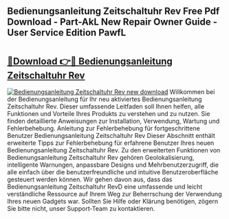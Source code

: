 ## Bedienungsanleitung Zeitschaltuhr Rev Free Pdf Download - Part-AkL New Repair Owner Guide - User Service Edition PawfL

# <h2><a href="http://df5ark.blite.top/?on=Bedienungsanleitung+Zeitschaltuhr+Rev">🔗Download 👉🔴 Bedienungsanleitung Zeitschaltuhr Rev</a></h2>

[![Bedienungsanleitung Zeitschaltuhr Rev new download](https://i.imgur.com/lujVjoI.png)](http://df5ark.blite.top/?on=Bedienungsanleitung+Zeitschaltuhr+Rev)
Willkommen bei der Bedienungsanleitung für Ihr neu aktiviertes Bedienungsanleitung Zeitschaltuhr Rev. Dieser umfassende Leitfaden soll Ihnen helfen, alle Funktionen und Vorteile Ihres Produkts zu verstehen und zu nutzen. Sie finden detaillierte Anweisungen zur Installation, Verwendung, Wartung und Fehlerbehebung. Anleitung zur Fehlerbehebung für fortgeschrittene Benutzer Bedienungsanleitung Zeitschaltuhr Rev Dieser Abschnitt enthält erweiterte Tipps zur Fehlerbehebung für erfahrene Benutzer Ihres neuen Bedienungsanleitung Zeitschaltuhr Rev. Zu den erweiterten Funktionen von Bedienungsanleitung Zeitschaltuhr Rev gehören Geolokalisierung, intelligente Warnungen, anpassbare Designs und Mehrbenutzerzugriff, die alle einfach über die benutzerfreundliche und intuitive Benutzeroberfläche gesteuert werden können. Wir gehen davon aus, dass das Bedienungsanleitung Zeitschaltuhr RevD eine umfassende und leicht verständliche Ressource auf Ihrem Weg zur Beherrschung der Verwendung Ihres neuen Gadgets war. Sollten Sie Hilfe oder Klärung benötigen, zögern Sie bitte nicht, unser Support-Team zu kontaktieren.
